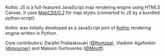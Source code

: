 Kothic JS is a full-featured JavaScript map rendering engine using HTML5 Canvas. It uses <a href="http://wiki.openstreetmap.org/wiki/MapCSS/0.2">MapCSS/0.2</a> for map styles (converted to JS by a bundled python script). 

Kothic was initially developed as a JavaScript port of [Kothic](http://wiki.openstreetmap.org/wiki/Kothic) rendering engine written in Python.

Core contributors: Darafei Praliaskouski ([@Komzpa](https://github.com/Komzpa)), Vladimir Agafonkin ([@mourner](https://github.com/mourner)) and Maksim Gurtovenko ([@Miroff](https://github.com/Miroff)).
